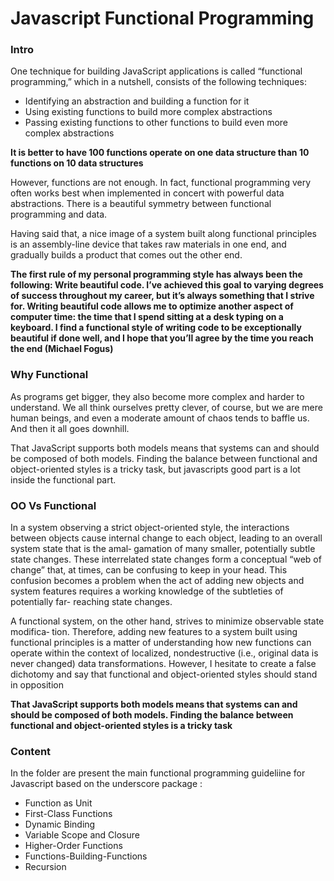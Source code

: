 Javascript Functional Programming 
=================================

### Intro  

One technique for building JavaScript applications is called “functional programming,” which in a nutshell,
consists of the following techniques:

+ Identifying an abstraction and building a function for it
+ Using existing functions to build more complex abstractions
+ Passing existing functions to other functions to build even more complex abstractions


**It is better to have 100 functions operate on one data structure than 10 functions on 10 data structures**

However, functions are not enough. In fact, functional programming very often works
best when implemented in concert with powerful data abstractions. There is a beautiful
symmetry between functional programming and data.

Having said that, a nice image of a system built along functional principles is an
assembly-line device that takes raw materials in one end, and gradually builds a product
that comes out the other end.

**The first rule of my personal programming style has always been the following: Write
beautiful code. I’ve achieved this goal to varying degrees of success throughout my
career, but it’s always something that I strive for. Writing beautiful code allows me to
optimize another aspect of computer time: the time that I spend sitting at a desk typing
on a keyboard. I find a functional style of writing code to be exceptionally beautiful if
done well, and I hope that you’ll agree by the time you reach the end (Michael Fogus)**


### Why Functional 
As programs get bigger, they also become more complex and harder to understand. We all think
ourselves pretty clever, of course, but we are mere human beings, and even a moderate amount
of chaos tends to baffle us. And then it all goes downhill.

That JavaScript supports both models means that systems can and should be composed of both
models. Finding the balance between functional and object-oriented styles is a tricky task,
but javascripts good part is a lot inside the functional part. 

### OO Vs Functional 
In a system observing a strict object-oriented style, the interactions between objects
cause internal change to each object, leading to an overall system state that is the amal‐
gamation of many smaller, potentially subtle state changes. These interrelated state
changes form a conceptual “web of change” that, at times, can be confusing to keep in
your head. This confusion becomes a problem when the act of adding new objects and
system features requires a working knowledge of the subtleties of potentially far-
reaching state changes.

A functional system, on the other hand, strives to minimize observable state modifica‐
tion. Therefore, adding new features to a system built using functional principles is a
matter of understanding how new functions can operate within the context of localized,
nondestructive (i.e., original data is never changed) data transformations. However, I
hesitate to create a false dichotomy and say that functional and object-oriented styles
should stand in opposition

**That JavaScript supports both models means that systems can and should be composed of both models. Finding the balance between functional and object-oriented styles is a tricky task**

### Content 
In the folder are present the main functional programming guideliine for Javascript based on the underscore package : 

+ Function as Unit 
+ First-Class Functions 
+ Dynamic Binding
+ Variable Scope and Closure 
+ Higher-Order Functions 
+ Functions-Building-Functions 
+ Recursion

